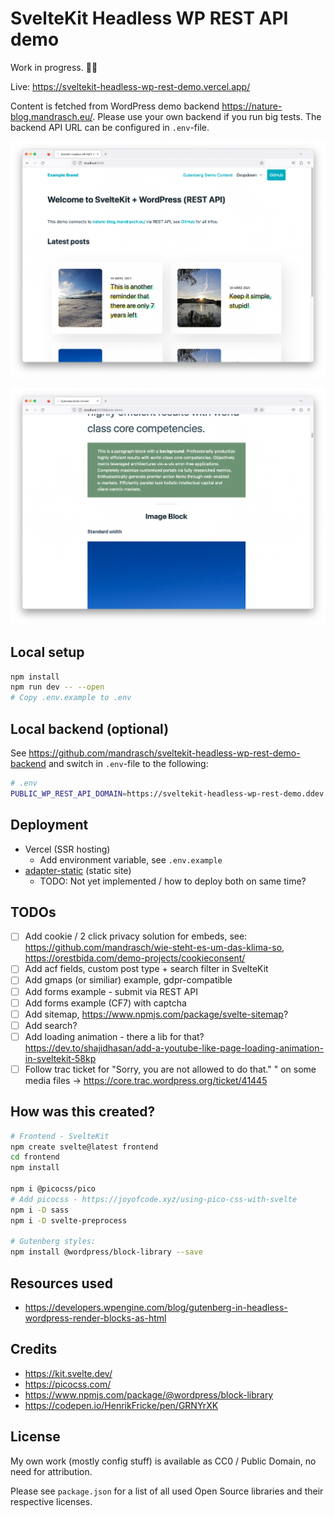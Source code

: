 # SvelteKit Headless WP REST API demo

Work in progress. 👨‍💻

Live: https://sveltekit-headless-wp-rest-demo.vercel.app/

Content is fetched from WordPress demo backend https://nature-blog.mandrasch.eu/. Please use your own backend if you run big tests. The backend API URL can be configured in `.env`-file.

![Screenshot of website](screenshot1.png?raw=true)

![Screenshot of website](screenshot2.png?raw=true)

## Local setup

```bash
npm install
npm run dev -- --open
# Copy .env.example to .env
```

## Local backend (optional)

See https://github.com/mandrasch/sveltekit-headless-wp-rest-demo-backend and switch in `.env`-file to the following:

```bash
# .env
PUBLIC_WP_REST_API_DOMAIN=https://sveltekit-headless-wp-rest-demo.ddev.site
```

## Deployment

- Vercel (SSR hosting)
  - Add environment variable, see `.env.example`
- [adapter-static](https://kit.svelte.dev/docs/adapter-static) (static site)
  - TODO: Not yet implemented / how to deploy both on same time?

## TODOs

- [ ] Add cookie / 2 click privacy solution for embeds, see: https://github.com/mandrasch/wie-steht-es-um-das-klima-so, https://orestbida.com/demo-projects/cookieconsent/
- [ ] Add acf fields, custom post type + search filter in SvelteKit
- [ ] Add gmaps (or similiar) example, gdpr-compatible
- [ ] Add forms example - submit via REST API
- [ ] Add forms example (CF7) with captcha
- [ ] Add sitemap, https://www.npmjs.com/package/svelte-sitemap?
- [ ] Add search?
- [ ] Add loading animation - there a lib for that? https://dev.to/shajidhasan/add-a-youtube-like-page-loading-animation-in-sveltekit-58kp
- [ ] Follow trac ticket for "Sorry, you are not allowed to do that."
      " on some media files -> https://core.trac.wordpress.org/ticket/41445

## How was this created?

```bash
# Frontend - SvelteKit
npm create svelte@latest frontend
cd frontend
npm install

npm i @picocss/pico
# Add picocss - https://joyofcode.xyz/using-pico-css-with-svelte
npm i -D sass
npm i -D svelte-preprocess

# Gutenberg styles:
npm install @wordpress/block-library --save
```

## Resources used

- https://developers.wpengine.com/blog/gutenberg-in-headless-wordpress-render-blocks-as-html

## Credits

- https://kit.svelte.dev/
- https://picocss.com/
- https://www.npmjs.com/package/@wordpress/block-library
- https://codepen.io/HenrikFricke/pen/GRNYrXK

## License

My own work (mostly config stuff) is available as CC0 / Public Domain, no need for attribution.

Please see `package.json` for a list of all used Open Source libraries and their respective licenses.
